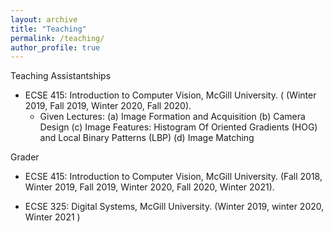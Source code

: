 ```yaml
---
layout: archive
title: "Teaching"
permalink: /teaching/
author_profile: true
---
```


Teaching Assistantships

- ECSE 415: Introduction to Computer Vision, McGill University. ( (Winter 2019, Fall 2019, Winter 2020, Fall 2020).
  * Given Lectures:
  (a) Image Formation and Acquisition 
  (b) Camera Design 
  (c) Image Features: Histogram Of Oriented Gradients (HOG) and Local Binary Patterns (LBP)
  (d) Image Matching

Grader

- ECSE 415:  Introduction to Computer Vision, McGill University. (Fall 2018, Winter 2019, Fall 2019, Winter 2020, Fall 2020, Winter 2021).

- ECSE 325: Digital Systems, McGill University.
(Winter 2019, winter 2020, Winter 2021 )